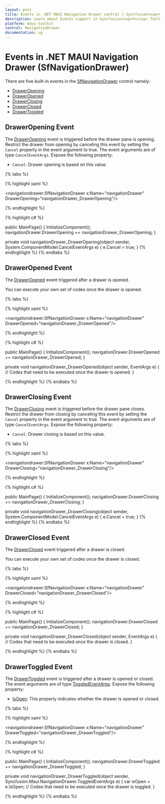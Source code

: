 ```yaml
---
layout: post
title: Events in .NET MAUI Navigation Drawer control | Syncfusion<sup>®</sup>
description: Learn about Events support in Syncfusion<sup>®</sup> Toolkit for .NET MAUI Navigation Drawer (SfNavigationDrawer) control, its elements, and more.
platform: maui-toolkit
control: NavigationDrawer
documentation: ug
---
```


# Events in .NET MAUI Navigation Drawer (SfNavigationDrawer)

There are five built-in events in the [SfNavigationDrawer](https://help.syncfusion.com/cr/maui-toolkit/Syncfusion.Maui.Toolkit.NavigationDrawer.SfNavigationDrawer.html) control namely:

* [DrawerOpening](https://help.syncfusion.com/cr/maui-toolkit/Syncfusion.Maui.Toolkit.NavigationDrawer.SfNavigationDrawer.html#Syncfusion_Maui_Toolkit_NavigationDrawer_SfNavigationDrawer_DrawerOpening)
* [DrawerOpened](https://help.syncfusion.com/cr/maui-toolkit/Syncfusion.Maui.Toolkit.NavigationDrawer.SfNavigationDrawer.html#Syncfusion_Maui_Toolkit_NavigationDrawer_SfNavigationDrawer_DrawerOpened)
* [DrawerClosing](https://help.syncfusion.com/cr/maui-toolkit/Syncfusion.Maui.Toolkit.NavigationDrawer.SfNavigationDrawer.html#Syncfusion_Maui_Toolkit_NavigationDrawer_SfNavigationDrawer_DrawerClosing)
* [DrawerClosed](https://help.syncfusion.com/cr/maui-toolkit/Syncfusion.Maui.Toolkit.NavigationDrawer.SfNavigationDrawer.html#Syncfusion_Maui_Toolkit_NavigationDrawer_SfNavigationDrawer_DrawerClosed)
* [DrawerToggled](https://help.syncfusion.com/cr/maui-toolkit/Syncfusion.Maui.Toolkit.NavigationDrawer.SfNavigationDrawer.html#Syncfusion_Maui_Toolkit_NavigationDrawer_SfNavigationDrawer_DrawerToggled)

## DrawerOpening Event

The [DrawerOpening](https://help.syncfusion.com/cr/maui-toolkit/Syncfusion.Maui.Toolkit.NavigationDrawer.SfNavigationDrawer.html#Syncfusion_Maui_Toolkit_NavigationDrawer_SfNavigationDrawer_DrawerOpening) event is triggered before the drawer pane is opening. Restrict the drawer from opening by canceling this event by setting the `Cancel` property in the event argument to true. The event arguments are of type `CancelEventArgs`. Expose the following property:

 * `Cancel`: Drawer opening is based on this value.

 {% tabs %}

{% highlight xaml %}

<navigationdrawer:SfNavigationDrawer x:Name="navigationDrawer" DrawerOpening="navigationDrawer_DrawerOpening"/>

{% endhighlight %}

{% highlight c# %}

public MainPage()
{
    InitializeComponent();
    navigationDrawer.DrawerOpening += navigationDrawer_DrawerOpening;
}

private void navigationDrawer_DrawerOpening(object sender, System.ComponentModel.CancelEventArgs e)
{
    e.Cancel = true;
}
{% endhighlight %}
{% endtabs %}

## DrawerOpened Event

The [DrawerOpened](https://help.syncfusion.com/cr/maui-toolkit/Syncfusion.Maui.Toolkit.NavigationDrawer.SfNavigationDrawer.html#Syncfusion_Maui_Toolkit_NavigationDrawer_SfNavigationDrawer_DrawerOpened) event triggered after a drawer is opened.

You can execute your own set of codes once the drawer is opened.

{% tabs %}

{% highlight xaml %}

<navigationdrawer:SfNavigationDrawer x:Name="navigationDrawer" DrawerOpened="navigationDrawer_DrawerOpened"/>

{% endhighlight %}

{% highlight c# %}

public MainPage()
{
    InitializeComponent();
    navigationDrawer.DrawerOpened += navigationDrawer_DrawerOpened;
}

private void navigationDrawer_DrawerOpened(object sender, EventArgs e)
{
    // Codes that need to be executed once the drawer is opened.
}

{% endhighlight %}
{% endtabs %}

## DrawerClosing Event

The [DrawerClosing](https://help.syncfusion.com/cr/maui-toolkit/Syncfusion.Maui.Toolkit.NavigationDrawer.SfNavigationDrawer.html#Syncfusion_Maui_Toolkit_NavigationDrawer_SfNavigationDrawer_DrawerClosing) event is triggered before the drawer pane closes. Restrict the drawer from closing by canceling this event by setting the `Cancel` property in the event argument to true. The event arguments are of type `CancelEventArgs`. Expose the following property:

 * `Cancel`: Drawer closing is based on this value.

 {% tabs %}

{% highlight xaml %}

<navigationdrawer:SfNavigationDrawer x:Name="navigationDrawer" DrawerClosing="navigationDrawer_DrawerClosing"/>

{% endhighlight %}

{% highlight c# %}

public MainPage()
{
    InitializeComponent();
    navigationDrawer.DrawerClosing += navigationDrawer_DrawerClosing;
}

private void navigationDrawer_DrawerClosing(object sender, System.ComponentModel.CancelEventArgs e)
{
    e.Cancel = true;
}
{% endhighlight %}
{% endtabs %}

## DrawerClosed Event

The [DrawerClosed](https://help.syncfusion.com/cr/maui-toolkit/Syncfusion.Maui.Toolkit.NavigationDrawer.SfNavigationDrawer.html#Syncfusion_Maui_Toolkit_NavigationDrawer_SfNavigationDrawer_DrawerClosed) event triggered after a drawer is closed.

You can execute your own set of codes once the drawer is closed.

{% tabs %}

{% highlight xaml %}

<navigationdrawer:SfNavigationDrawer x:Name="navigationDrawer" DrawerClosed="navigationDrawer_DrawerClosed"/>

{% endhighlight %}

{% highlight c# %}

public MainPage()
{
    InitializeComponent();
    navigationDrawer.DrawerClosed += navigationDrawer_DrawerClosed;
}

private void navigationDrawer_DrawerClosed(object sender, EventArgs e)
{
    // Codes that need to be executed once the drawer is closed.
}

{% endhighlight %}
{% endtabs %}

## DrawerToggled Event

The [DrawerToggled](https://help.syncfusion.com/cr/maui-toolkit/Syncfusion.Maui.Toolkit.NavigationDrawer.SfNavigationDrawer.html#Syncfusion_Maui_Toolkit_NavigationDrawer_SfNavigationDrawer_DrawerToggled) event is triggered after a drawer is opened or closed. The event arguments are of type [ToggledEventArgs](https://help.syncfusion.com/cr/maui-toolkit/Syncfusion.Maui.Toolkit.NavigationDrawer.ToggledEventArgs.html). Expose the following property:

* [IsOpen](https://help.syncfusion.com/cr/maui-toolkit/Syncfusion.Maui.Toolkit.NavigationDrawer.ToggledEventArgs.html#Syncfusion_Maui_Toolkit_NavigationDrawer_ToggledEventArgs_IsOpen): This property indicates whether the drawer is opened or closed.

{% tabs %}

{% highlight xaml %}

<navigationdrawer:SfNavigationDrawer x:Name="navigationDrawer" DrawerToggled="navigationDrawer_DrawerToggled"/>

{% endhighlight %}

{% highlight c# %}

public MainPage()
{
    InitializeComponent();
    navigationDrawer.DrawerToggled += navigationDrawer_DrawerToggled;
}

private void navigationDrawer_DrawerToggled(object sender, Syncfusion.Maui.NavigationDrawer.ToggledEventArgs e)
{
    var isOpen = e.IsOpen;
    // Codes that need to be executed once the drawer is toggled.
}

{% endhighlight %}
{% endtabs %}